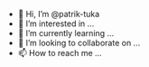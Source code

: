 - 👋 Hi, I’m @patrik-tuka
- 👀 I’m interested in ...
- 🌱 I’m currently learning ...
- 💞️ I’m looking to collaborate on ...
- 📫 How to reach me ...

<!---
patrik-tuka/patrik-tuka is a ✨ special ✨ repository because its `README.md` (this file) appears on your GitHub profile.
You can click the Preview link to take a look at your changes.
--->
